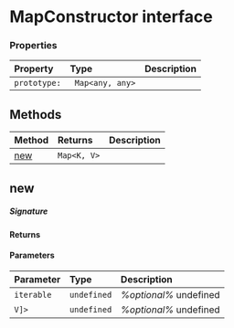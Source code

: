 # MapConstructor interface





### Properties

| Property	   | Type	| Description|
|:-------------|:-------|:-----------|
|`prototype:`      |` Map<any, any>` |  |




## Methods

| Method	   |  Returns	| Description|
|:-------------|:-------|:-----------|
|[new](#new)      | ` Map<K, V> `|  |



## new



##### Signature

#### Returns

#### Parameters


| Parameter	   | Type    | Description |
|:-------------|:---------------|:------------|
| `iterable `    | `undefined` | _%optional%_ undefined |
| `V]> `    | `undefined` | _%optional%_ undefined |

